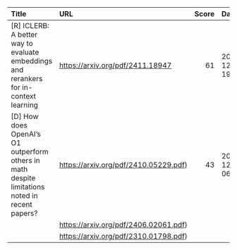 | Title                                                                                          | URL                                   |   Score | Date                |
|:-----------------------------------------------------------------------------------------------|:--------------------------------------|--------:|:--------------------|
| [R] ICLERB: A better way to evaluate embeddings and rerankers for in-context learning          | https://arxiv.org/pdf/2411.18947      |      61 | 2024-12-04 19:05:25 |
| [D] How does OpenAI’s O1 outperform others in math despite limitations noted in recent papers? | https://arxiv.org/pdf/2410.05229.pdf) |      43 | 2024-12-06 06:53:09 |
|                                                                                                | https://arxiv.org/pdf/2406.02061.pdf) |         |                     |
|                                                                                                | https://arxiv.org/pdf/2310.01798.pdf) |         |                     |